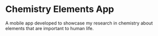 # Chemistry Elements App
A mobile app developed to showcase my research in chemistry about elements that are important to human life.
